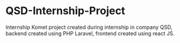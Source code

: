 # QSD-Internship-Project
Internship Komet project created during internship in company QSD, backend created using PHP Laravel, frontend created using react JS.
